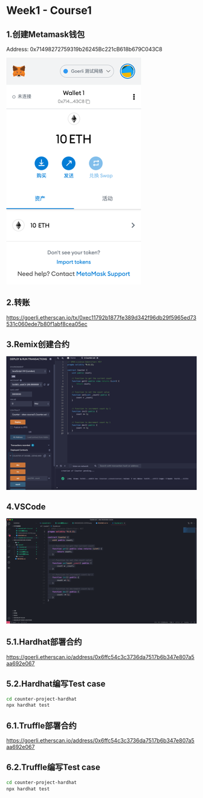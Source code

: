 # Week1 - Course1

## 1.创建Metamask钱包
Address: 0x71498272759319b26245Bc221cB618b679C043C8

![image1](./wallet截图.png)

## 2.转账
https://goerli.etherscan.io/tx/0xec11792b1877fe389d342f96db29f5965ed73531c060ede7b80f1abf8cea05ec

## 3.Remix创建合约
![image2](./remix截图.png)

## 4.VSCode
![image3](./vscode截图.png)

## 5.1.Hardhat部署合约
https://goerli.etherscan.io/address/0x6ffc54c3c3736da7517b6b347e807a5aa692e067

## 5.2.Hardhat编写Test case
```sh
cd counter-project-hardhat
npx hardhat test
```

## 6.1.Truffle部署合约
https://goerli.etherscan.io/address/0x6ffc54c3c3736da7517b6b347e807a5aa692e067

## 6.2.Truffle编写Test case
```sh
cd counter-project-hardhat
npx hardhat test
```
